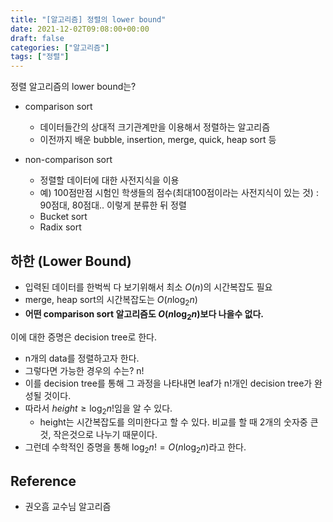 ```yaml
---
title: "[알고리즘] 정렬의 lower bound"
date: 2021-12-02T09:08:00+00:00
draft: false
categories: ["알고리즘"]
tags: ["정렬"]
---
```


정렬 알고리즘의 lower bound는?

<!--more-->

- comparison sort
  - 데이터들간의 상대적 크기관계만을 이용해서 정렬하는 알고리즘
  - 이전까지 배운 bubble, insertion, merge, quick, heap sort 등

- non-comparison sort
  - 정렬할 데이터에 대한 사전지식을 이용
  - 예) 100점만점 시험인 학생들의 점수(최대100점이라는 사전지식이 있는 것) : 90점대, 80점대.. 이렇게 분류한 뒤 정렬
  - Bucket sort
  - Radix sort

## 하한 (Lower Bound)
- 입력된 데이터를 한벅씩 다 보기위해서 최소 $O(n)$의 시간복잡도 필요
- merge, heap sort의 시간복잡도는 $O(n\log_2 n)$
- **어떤 comparison sort 알고리즘도 $O(n\log_2 n)$보다 나을수 없다.**

이에 대한 증명은 decision tree로 한다.
- n개의 data를 정렬하고자 한다.
- 그렇다면 가능한 경우의 수는? n!
- 이를 decision tree를 통해 그 과정을 나타내면 leaf가 n!개인 decision tree가 완성될 것이다.
- 따라서 $height \ge \log_2 n!$임을 알 수 있다.
  - height는 시간복잡도를 의미한다고 할 수 있다. 비교를 할 때 2개의 숫자중 큰것, 작은것으로 나누기 때문이다.
- 그런데 수학적인 증명을 통해 $\log_2 n! = O(n\log_2 n)$라고 한다.

## Reference
- 권오흠 교수님 알고리즘